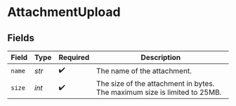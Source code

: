 # AttachmentUpload


## Fields

| Field                                                                     | Type                                                                      | Required                                                                  | Description                                                               |
| ------------------------------------------------------------------------- | ------------------------------------------------------------------------- | ------------------------------------------------------------------------- | ------------------------------------------------------------------------- |
| `name`                                                                    | *str*                                                                     | :heavy_check_mark:                                                        | The name of the attachment.                                               |
| `size`                                                                    | *int*                                                                     | :heavy_check_mark:                                                        | The size of the attachment in bytes. The maximum size is limited to 25MB. |